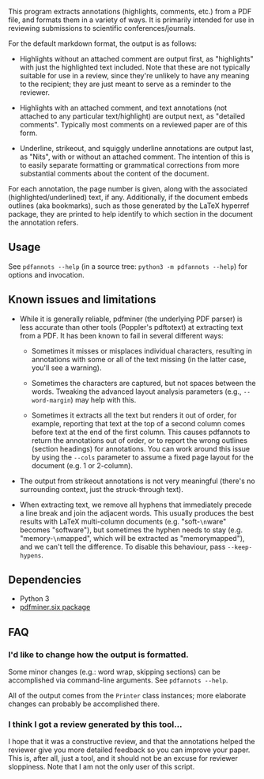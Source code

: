 This program extracts annotations (highlights, comments, etc.) from a PDF file,
and formats them in a variety of ways. It is primarily intended for use in
reviewing submissions to scientific conferences/journals.

For the default markdown format, the output is as follows:

 * Highlights without an attached comment are output first, as
   "highlights" with just the highlighted text included. Note that
   these are not typically suitable for use in a review, since they're
   unlikely to have any meaning to the recipient; they are just meant
   to serve as a reminder to the reviewer.

 * Highlights with an attached comment, and text annotations (not
   attached to any particular text/highlight) are output next, as
   "detailed comments". Typically most comments on a reviewed paper
   are of this form.

 * Underline, strikeout, and squiggly underline annotations are output
   last, as "Nits", with or without an attached comment. The intention
   of this is to easily separate formatting or grammatical corrections
   from more substantial comments about the content of the document.

For each annotation, the page number is given, along with the
associated (highlighted/underlined) text, if any. Additionally, if the
document embeds outlines (aka bookmarks), such as those generated by
the LaTeX hyperref package, they are printed to help identify to which
section in the document the annotation refers.


## Usage

See `pdfannots --help` (in a source tree: `python3 -m pdfannots --help`) for
options and invocation.


## Known issues and limitations

 * While it is generally reliable, pdfminer (the underlying PDF parser) is
   less accurate than other tools (Poppler's pdftotext) at extracting text
   from a PDF. It has been known to fail in several different ways:

    * Sometimes it misses or misplaces individual characters, resulting in
      annotations with some or all of the text missing (in the latter case,
      you'll see a warning).

    * Sometimes the characters are captured, but not spaces between the words.
      Tweaking the advanced layout analysis parameters (e.g., `--word-margin`)
      may help with this.

    * Sometimes it extracts all the text but renders it out of order, for
      example, reporting that text at the top of a second column comes before
      text at the end of the first column. This causes pdfannots to return the
      annotations out of order, or to report the wrong outlines (section
      headings) for annotations. You can work around this issue by using the
      `--cols` parameter to assume a fixed page layout for the document (e.g. 1
      or 2-column).

 * The output from strikeout annotations is not very meaningful (there's no
   surrounding context, just the struck-through text).

 * When extracting text, we remove all hyphens that immediately precede a line
   break and join the adjacent words. This usually produces the best results
   with LaTeX multi-column documents (e.g. "soft-`\n`ware" becomes "software"),
   but sometimes the hyphen needs to stay (e.g. "memory-`\n`mapped", which will be
   extracted as "memorymapped"), and we can't tell the difference. To disable
   this behaviour, pass `--keep-hypens`.


## Dependencies

 * Python 3
 * [pdfminer.six package](https://github.com/pdfminer/pdfminer.six)


## FAQ

### I'd like to change how the output is formatted.

Some minor changes (e.g.: word wrap, skipping sections) can be accomplished
via command-line arguments. See `pdfannots --help`.

All of the output comes from the `Printer` class instances; more elaborate
changes can probably be accomplished there.

### I think I got a review generated by this tool...

I hope that it was a constructive review, and that the annotations
helped the reviewer give you more detailed feedback so you can improve
your paper. This is, after all, just a tool, and it should not be an
excuse for reviewer sloppiness. Note that I am not the only user of
this script.
